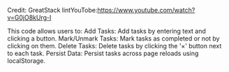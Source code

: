 Credit: GreatStack
lintYouTobe:https://www.youtube.com/watch?v=G0jO8kUrg-I

This code allows users to:
Add Tasks: Add tasks by entering text and clicking a button.
Mark/Unmark Tasks: Mark tasks as completed or not by clicking on them.
Delete Tasks: Delete tasks by clicking the '×' button next to each task.
Persist Data: Persist tasks across page reloads using localStorage.
